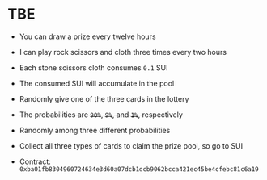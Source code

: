 # TBE

* You can draw a prize every twelve hours

* I can play rock scissors and cloth three times every two hours

* Each stone scissors cloth consumes `0.1` SUI

* The consumed SUI will accumulate in the pool

* Randomly give one of the three cards in the lottery

* ~~The probabilities are `90%`, `9%`, and `1%`, respectively~~

* Randomly among three different probabilities 

* Collect all three types of cards to claim the prize pool, so go to SUI

* Contract: `0xba01fb8304960724634e3d60a07dcb1dcb9062bcca421ec45be4cfebc81c6a19`